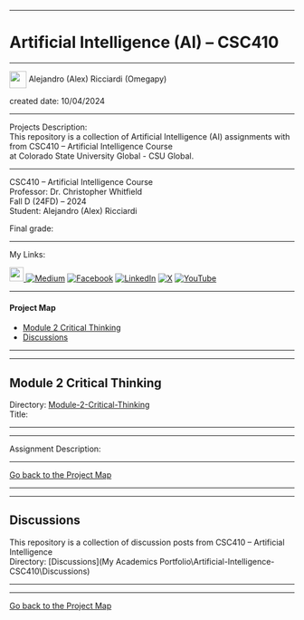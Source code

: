 ﻿-----------------------------------------------------------------------------------------------------------------------------
# Artificial Intelligence (AI) – CSC410
-----------------------------------------------------------------------------------------------------------------------------

 <img width="30" height="30" align="center" src="https://github.com/user-attachments/assets/f8001645-cc85-4b99-beec-74482a83ac87"> Alejandro (Alex) Ricciardi (Omegapy)   

created date: 10/04/2024  

-----------------------------------------------------------------------------------------------------------------------------

Projects Description:    
This repository is a collection of Artificial Intelligence (AI) assignments with from CSC410 – Artificial Intelligence Course  
at Colorado State University Global - CSU Global.  

-----------------------------------------------------------------------------------------------------------------------------

CSC410 – Artificial Intelligence Course   
Professor: Dr. Christopher Whitfield  
Fall D (24FD) – 2024   
Student: Alejandro (Alex) Ricciardi   

Final grade:  

-----------------------------------------------------------------------------------------------------------------------------

My Links:   

<span><a href="https://www.alexomegapy.com" target="_blank"><img width="25" height="25" src="https://github.com/user-attachments/assets/f8001645-cc85-4b99-beec-74482a83ac87"></span>    [![Medium](https://img.shields.io/badge/Medium-12100E?style=for-the-badge&logo=medium&logoColor=whit)](https://medium.com/@alex.omegapy)    [![Facebook](https://img.shields.io/badge/Facebook-%231877F2.svg?logo=Facebook&logoColor=white)](https://www.facebook.com/profile.php?id=100089638857137)    [![LinkedIn](https://img.shields.io/badge/LinkedIn-%230077B5.svg?logo=linkedin&logoColor=white)](https://linkedin.com/in/alex-ricciardi)    [![X](https://img.shields.io/badge/X-black.svg?logo=X&logoColor=white)](https://x.com/AlexOmegapy)    [![YouTube](https://img.shields.io/badge/YouTube-%23FF0000.svg?logo=YouTube&logoColor=white)](https://www.youtube.com/channel/UC4rMaQ7sqywMZkfS1xGh2AA)   

-----------------------------------------------------------------------------------------------------------------------------

#### Project Map

- [Module 2 Critical Thinking](#module-2-Critical-Thinking)   
- [Discussions](#discussions)  

-----------------------------------------------------------------------------------------------------------------------------
-----------------------------------------------------------------------------------------------------------------------------
## Module 2 Critical Thinking 
Directory: [Module-2-Critical-Thinking]()  
Title:   

-----------------------------------------------------------------------------------------------------------------------------
-----------------------------------------------------------------------------------------------------------------------------

Assignment Description:    


-------------------------------------------------------------------------------------------

[Go back to the Project Map](#project-map)  

-----------------------------------------------------------------------------------------------------------------------------
-----------------------------------------------------------------------------------------------------------------------------
## Discussions 
This repository is a collection of discussion posts from CSC410 – Artificial Intelligence       
Directory: [Discussions](My Academics Portfolio\Artificial-Intelligence-CSC410\Discussions)

-----------------------------------------------------------------------------------------------------------------------------
-----------------------------------------------------------------------------------------------------------------------------

[Go back to the Project Map](#project-map)

